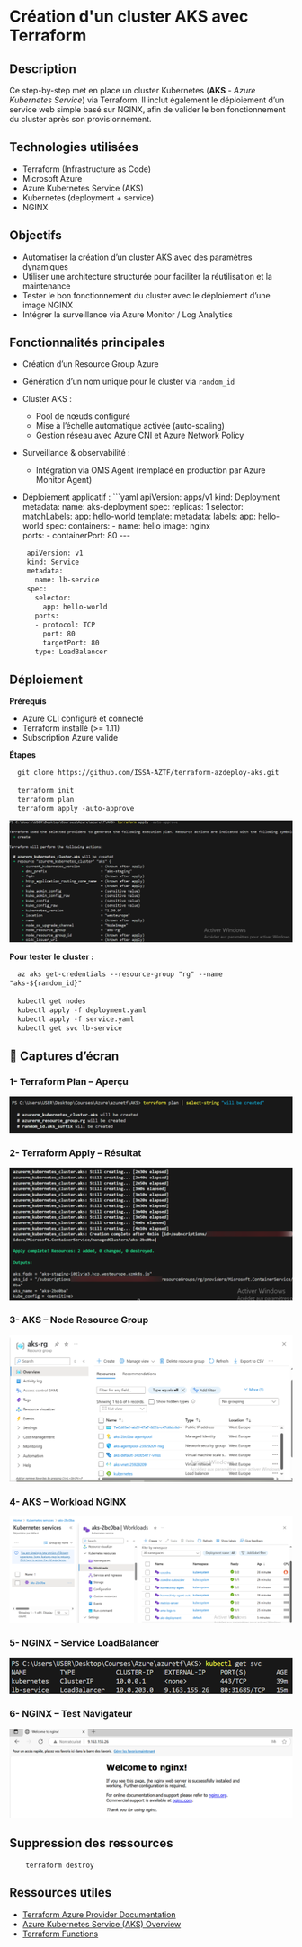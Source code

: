 # Création d'un cluster AKS avec Terraform
## Description
Ce step-by-step met en place un cluster Kubernetes (**AKS** - *Azure Kubernetes Service*) via Terraform. Il inclut également le déploiement d’un service web simple basé sur NGINX, afin de valider le bon fonctionnement du cluster après son provisionnement.
## Technologies utilisées
- Terraform (Infrastructure as Code)
- Microsoft Azure
- Azure Kubernetes Service (AKS)
- Kubernetes (deployment + service)
- NGINX
## Objectifs
- Automatiser la création d’un cluster AKS avec des paramètres dynamiques
- Utiliser une architecture structurée pour faciliter la réutilisation et la maintenance
- Tester le bon fonctionnement du cluster avec le déploiement d’une image NGINX
- Intégrer la surveillance via Azure Monitor / Log Analytics
## Fonctionnalités principales
- Création d’un Resource Group Azure
- Génération d’un nom unique pour le cluster via `random_id`
- Cluster AKS :
   *  Pool de nœuds configuré
   *  Mise à l’échelle automatique activée (auto-scaling)
   *  Gestion réseau avec Azure CNI et Azure Network Policy
- Surveillance & observabilité :

   * Intégration via OMS Agent (remplacé en production par Azure Monitor Agent)   
- Déploiement applicatif :
       ```yaml
       apiVersion: apps/v1
       kind: Deployment
       metadata:
         name: aks-deployment
       spec:
         replicas: 1
         selector:
           matchLabels:
             app: hello-world
         template:
           metadata:
             labels:
               app: hello-world
           spec:
             containers:
             - name: hello
               image: nginx   
               ports:
               - containerPort: 80
       ---

       apiVersion: v1
       kind: Service
       metadata:
         name: lb-service
       spec:
         selector:
           app: hello-world
         ports:
         - protocol: TCP
           port: 80
           targetPort: 80
         type: LoadBalancer         
## Déploiement
**Prérequis**
- Azure CLI configuré et connecté
- Terraform installé (>= 1.11)
- Subscription Azure valide

**Étapes**


      

      git clone https://github.com/ISSA-AZTF/terraform-azdeploy-aks.git

      terraform init
      terraform plan 
      terraform apply -auto-approve

![terraform_apply](Images/terraform_apply.png)   

**Pour tester le cluster :**    


      az aks get-credentials --resource-group "rg" --name "aks-${random_id}"

      kubectl get nodes 
      kubectl apply -f deployment.yaml
      kubectl apply -f service.yaml
      kubectl get svc lb-service  

## 📸 Captures d’écran

### 1- Terraform Plan – Aperçu
![Terraform Plan](Images/execution_plan.png)

### 2- Terraform Apply – Résultat
![Terraform Apply](Images/apply_complete.png)

### 3- AKS – Node Resource Group
![Kubectl Get Nodes](Images/node_ressource_groupe.png)

### 4- AKS – Workload NGINX
![Workloads Azure](Images/Workloads.png)


### 5- NGINX – Service LoadBalancer
![NGINX Service IP](Images/services.png)

### 6- NGINX – Test Navigateur
![NGINX Browser](Images/nginx_welcome.png)
## Suppression des ressources

        terraform destroy
## Ressources utiles
- [Terraform Azure Provider Documentation](https://registry.terraform.io/providers/hashicorp/azurerm/latest/docs)
- [Azure Kubernetes Service (AKS) Overview](https://learn.microsoft.com/en-us/azure/aks/)
- [Terraform Functions](https://developer.hashicorp.com/terraform/language/functions) 